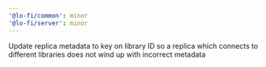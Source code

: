 ```yaml
---
'@lo-fi/common': minor
'@lo-fi/server': minor
---
```


Update replica metadata to key on library ID so a replica which connects to different libraries does not wind up with incorrect metadata
